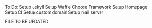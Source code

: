 To Do:
Setup Jekyll
Setup Waffle
Choose Framework
Setup Homepage
Setup CI
Setup custom domain
Setup mail server

FILE TO BE UPDATED
